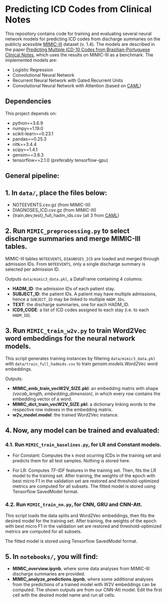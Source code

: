 
# Predicting ICD Codes from Clinical Notes

This repository contains code for training and evaluating several neural network models for predicting ICD codes from discharge summaries on the publicly acessible [MIMIC-III](https://mimic.physionet.org/gettingstarted/overview/) dataset (v. 1.4). The models are described in the paper [Predicting Multiple ICD-10 Codes from Brazilian-Portuguese Clinical Notes](http://arxiv.org/abs/2008.01515), which uses the results on MIMIC-III as a benchmark. The implemented models are:

- Logistic Regression
- Convolutional Neural Network
- Recurrent Neural Network with Gated Recurrent Units
- Convolutional Neural Network with Attention (based on [CAML](https://github.com/jamesmullenbach/caml-mimic))


## Dependencies

This project depends on:

- python==3.6.9
- numpy==1.19.0
- scikit-learn==0.23.1
- pandas==0.25.3
- nltk==3.4.4
- scipy==1.4.1
- gensim==3.8.3
- tensorflow==2.1.0 (preferably tensorflow-gpu)


## General pipeline:


## 1. In `data/`, place the files below:
- NOTEEVENTS.csv.gz (from MIMIC-III)
- DIAGNOSES_ICD.csv.gz (from MIMIC-III)
- {train,dev,test}_full_hadm_ids.csv (all 3 from [CAML](https://github.com/jamesmullenbach/caml-mimic))

	
## 2. Run `MIMIC_preprocessing.py` to select discharge summaries and merge MIMIC-III tables.

MIMIC-III tables `NOTEEVENTS`, `DIAGNOSES_ICD` are loaded and merged through admission IDs. From `NOTEEVENTS`, only a single discharge summary is selected per admission ID.

Outputs `data/mimic3_data.pkl`, a DataFrame containing 4 columns:

- **HADM_ID**: the admission IDs of each patient stay. 
- **SUBJECT_ID**: the patient IDs. A patient may have multiple admissions, hence a `SUBJECT_ID` may be linked to multiple `HADM_IDs`.
- **TEXT**: the discharge summaries, one for each HADM_ID.
- **ICD9_CODE**: a list of ICD codes assigned to each stay (i.e. to each `HADM_ID`).

## 3. Run `MIMIC_train_w2v.py` to train Word2Vec word embeddings for the neural network models.

This script generates training instances by filtering `data/mimic3_data.pkl` with `data/train_full_hadmids.csv` to train *gensim.models.Word2Vec* word embeddings.

Outputs:
- **MIMIC_emb_train_vecW2V_SIZE.pkl**: an embedding matrix with shape *(vocab_length, embedding_dimension)*, in which every row contains the embedding vector of a word.
- **MIMIC_dict_train_vecW2V_SIZE.pkl**: a dictionary linking words to the respective row indexes in the embedding matrix.
- **w2v_model.model**: the trained Word2Vec instance.

## 4. Now, any model can be trained and evaluated:

### 4.1. Run `MIMIC_train_baselines.py`, for LR and Constant models.

- For Constant:
Computes the `k` most ocurring ICDs in the training set and predicts them for all test samples. Nothing is stored here.

- For LR:
Computes *TF-IDF* features in the training set. Then, fits the LR model to the training set.
After training, the weights of the epoch with best micro F1 in the validation set are restored and threshold-optimized metrics are computed for all subsets. The fitted model is stored using Tensorflow SavedModel format.


### 4.2. Run `MIMIC_train_nn.py`, for CNN, GRU and CNN-Att.

This script loads the data splits and Word2Vec embeddings, then fits the desired model for the training set.
After training, the weights of the epoch with best micro F1 in the validation set are restored and threshold-optimized metrics are computed for all subsets.

The fitted model is stored using Tensorflow SavedModel format.


## 5. In `notebooks/`, you will find:
- **MIMIC_overview.ipynb**, where some data analyses from MIMIC-III discharge summaries are provided.
- **MIMIC_analyze_predictions.ipynb**, where some additional analyses from the predictions of a trained model with W2V embeddings can be computed. The shown outputs are from our CNN-Att model. Edit the first cell with the desired model name and run all cells. 




